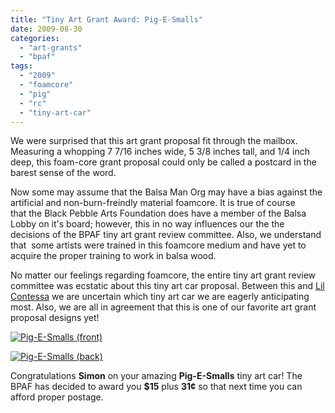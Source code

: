 ```yaml
---
title: "Tiny Art Grant Award: Pig-E-Smalls"
date: 2009-08-30
categories: 
  - "art-grants"
  - "bpaf"
tags: 
  - "2009"
  - "foamcore"
  - "pig"
  - "rc"
  - "tiny-art-car"
---
```


We were surprised that this art grant proposal fit through the mailbox. Measuring a whopping 7 7/16 inches wide, 5 3/8 inches tall, and 1/4 inch deep, this foam-core grant proposal could only be called a postcard in the barest sense of the word.

Now some may assume that the Balsa Man Org may have a bias against the artificial and non-burn-freindly material foamcore. It is true of course that the Black Pebble Arts Foundation does have a member of the Balsa Lobby on it's board; however, this in no way influences our the the decisions of the BPAF tiny art grant review committee. Also, we understand that  some artists were trained in this foamcore medium and have yet to acquire the proper training to work in balsa wood.

No matter our feelings regarding foamcore, the entire tiny art grant review committee was ecstatic about this tiny art car proposal. Between this and [Lil Contessa](https://balsaman.org/2009/08/tiny-art-grant-award-lil-contessa/) we are uncertain which tiny art car we are eagerly anticipating most. Also, we are all in agreement that this is one of our favorite art grant proposal designs yet!

[![Pig-E-Smalls (front)](/images/pig-e-smalls-front.jpg "Pig-E-Smalls (front)")](https://balsaman.org/wp-content/uploads/2009/08/pig-e-smalls-front.jpg)

[![Pig-E-Smalls (back)](/images/pig-e-smalls-back.jpg "Pig-E-Smalls (back)")](https://balsaman.org/wp-content/uploads/2009/08/pig-e-smalls-back.jpg)

Congratulations **Simon** on your amazing **Pig-E-Smalls** tiny art car! The BPAF has decided to award you **$15** plus **31¢** so that next time you can afford proper postage.
